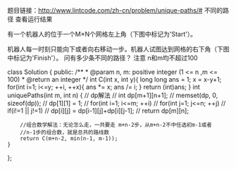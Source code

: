 题目链接：http://www.lintcode.com/zh-cn/problem/unique-paths/#
不同的路径 查看运行结果 

有一个机器人的位于一个M×N个网格左上角（下图中标记为'Start'）。

机器人每一时刻只能向下或者向右移动一步。机器人试图达到网格的右下角（下图中标记为'Finish'）。
问有多少条不同的路径？
注意
n和m均不超过100

class Solution {
public:
    /**
     * @param n, m: positive integer (1 <= n ,m <= 100)
     * @return an integer
     */
    int C(int x, int y){
        long long ans = 1;
        x = x-y+1;
        for(int i=1; i<=y; ++i, ++x){
            ans *= x;
            ans /= i;
        }
        return (int)ans;
    }
    int uniquePaths(int m, int n) {
        // dp解法
        // int dp[m+1][n+1];
        // memset(dp, 0, sizeof(dp));
        // dp[1][1] = 1;
        // for(int i=1; i<=m; ++i)
        //     for(int j=1; j<=n; ++j)
        //         if(i!=1 || j!=1)
        //             dp[i][j] = dp[i-1][j]+dp[i][j-1];
        // return dp[m][n];
        
        
        //组合数学解法：无论怎么走，一共要走 m+n-2步，从m+n-2不中任选初m-1或者
        //n-1步的组合数，就是总共的路线数
        return C(m+n-2, min(n-1, m-1));
    }
};


